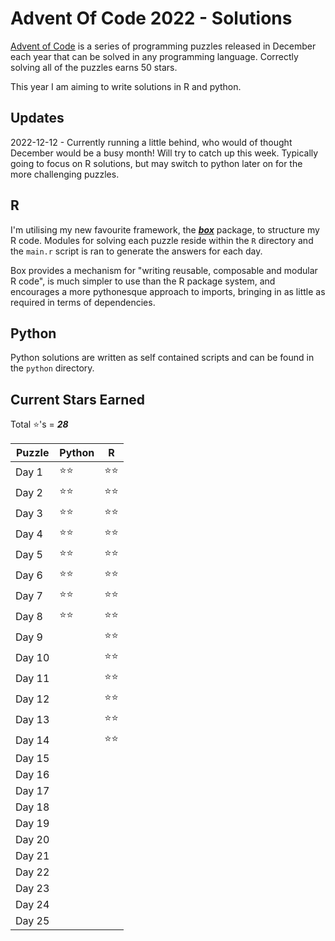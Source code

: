 # Advent Of Code 2022 - Solutions
[Advent of Code](https://adventofcode.com/) is a series of programming puzzles released in December each year that can be solved in any programming language. Correctly solving all of the puzzles earns 50 stars.

This year I am aiming to write solutions in R and python.

## Updates
2022-12-12 - Currently running a little behind, who would of thought December would be a busy month! Will try to catch up this week. Typically going to focus on R solutions, but may switch to python later on for the more challenging puzzles.

## R
I'm utilising my new favourite framework, the [***box***](https://github.com/klmr/box) package, to structure my R code. Modules for solving each puzzle reside within the `R` directory and the `main.r` script is ran to generate the answers for each day.

Box provides a mechanism for "writing reusable, composable and modular R code", is much simpler to use than the R package system, and encourages a more pythonesque approach to imports, bringing in as little as required in terms of dependencies.

## Python
Python solutions are written as self contained scripts and can be found in the `python` directory.

## Current Stars Earned
Total :star:'s = ***28***

| Puzzle | Python | R |
|--------|--------|---|
| Day 1 | :star::star: | :star::star: |
| Day 2 | :star::star: | :star::star: |
| Day 3 | :star::star: | :star::star: |
| Day 4 | :star::star: | :star::star: |
| Day 5 | :star::star: | :star::star: |
| Day 6 | :star::star: | :star::star: |
| Day 7 | :star::star: | :star::star: |
| Day 8 | :star::star: | :star::star: |
| Day 9 | | :star::star: |
| Day 10 | | :star::star: |
| Day 11 | | :star::star: |
| Day 12 | | :star::star: |
| Day 13 | | :star::star: |
| Day 14 | | :star::star: |
| Day 15 |  |  | 
| Day 16 |  |  | 
| Day 17 |  |  | 
| Day 18 |  |  |
| Day 19 |  |  |
| Day 20 |  |  |
| Day 21 |  |  |
| Day 22 |  |  |
| Day 23 |  |  |
| Day 24 |  |  |
| Day 25 |  |  |
 